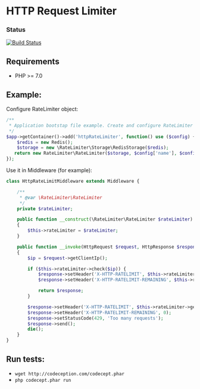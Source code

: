 # HTTP Request Limiter

### Status
[![Build Status](https://travis-ci.org/misikch/HttpRateLimiter.svg?branch=master)](https://travis-ci.org/misikch/combine-products-php)

## Requirements

* PHP >= 7.0

## Example:

Configure RateLimiter object:

```php
/**
 * Application bootstap file example. Create and configure RateLimiter object
 */
$app->getContainer()->add('httpRateLimiter', function() use ($config) {
    $redis = new Redis();
    $storage = new \RateLimiter\Storage\RedisStorage($redis);
   return new RateLimiter\RateLimiter($storage, $config['name'], $config['maxRequests'], $config['period']);
});
```

Use it in Middleware (for example):
```php
class HttpRateLimitMiddleware extends Middleware {

    /**
     * @var \RateLimiter\RateLimiter
     */
    private $rateLimiter;

    public function __construct(\RateLimiter\RateLimiter $rateLimiter)
    {
        $this->rateLimiter = $rateLimiter;
    }

    public function __invoke(HttpRequest $request, HttpResponse $response)
    {
        $ip = $request->getClientIp();

        if ($this->rateLimiter->check($ip)) {
            $response->setHeader('X-HTTP-RATELIMIT', $this->rateLimiter->getMaxRequests());
            $response->setHeader('X-HTTP-RATELIMIT-REMAINING', $this->rateLimiter->getAllow($ip));

            return $response;
        }

        $response->setHeader('X-HTTP-RATELIMIT', $this->rateLimiter->getMaxRequests());
        $response->setHeader('X-HTTP-RATELIMIT-REMAINING', 0);
        $response->setStatusCode(429, 'Too many requests');
        $response->send();
        die();
    }
}
```

## Run tests:
* `wget http://codeception.com/codecept.phar`
* `php codecept.phar run`